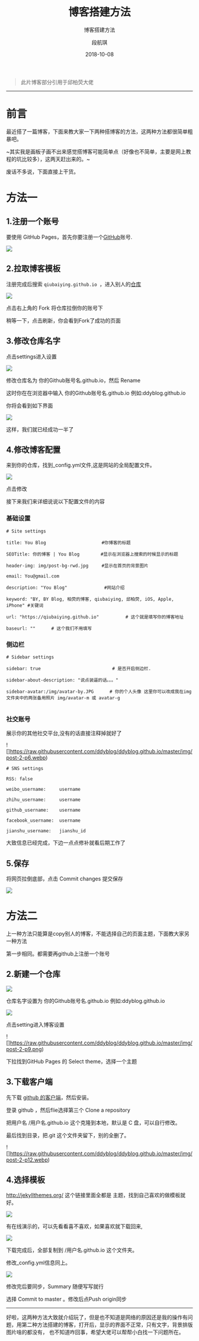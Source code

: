 ﻿---
layout:     post
title:      博客搭建方法
subtitle:   博客搭建方法
date:       2018-10-08
author:     段航琪
header-img: img/home-bg-o.jpg
catalog: true
tags:
    - blog
---
>此片博客部分引用于邱柏荧大佬

---


# 前言
最近搭了一篇博客，下面来教大家一下两种搭博客的方法，这两种方法都很简单粗暴吧。

~其实我是画板子画不出来感觉搭博客可能简单点（好像也不简单，主要是网上教程的坑比较多），这两天赶出来的。~

废话不多说，下面直接上干货。

# 方法一

## 1.注册一个账号

要使用 GitHub Pages，首先你要注册一个[GitHub](https://github.com/)账号.

![](https://raw.githubusercontent.com/ddyblog/ddyblog.github.io/master/img/post-2-p1.png)
## 2.拉取博客模板

注册完成后搜索  `qiubaiying.github.io `，进入别人的[仓库](https://github.com/qiubaiying/qiubaiying.github.io)

![](https://github.com/ddyblog/ddyblog.github.io/blob/master/img/post-2-p2.png)

点击右上角的 Fork 将仓库拉倒你的账号下

稍等一下，点击刷新，你会看到Fork了成功的页面

## 3.修改仓库名字

点击settings进入设置

![](https://raw.githubusercontent.com/ddyblog/ddyblog.github.io/master/img/post-2-p3.png)

修改仓库名为 你的Github账号名.github.io，然后 Rename

这时你在在浏览器中输入 你的Github账号名.github.io 例如:ddyblog.github.io

你将会看到如下界面

![](https://raw.githubusercontent.com/ddyblog/ddyblog.github.io/master/img/post-2-p4.png)

这样，我们就已经成功一半了

## 4.修改博客配置

来到你的仓库，找到_config.yml文件,这是网站的全局配置文件。

![](https://raw.githubusercontent.com/ddyblog/ddyblog.github.io/master/img/post-2-p5.webp)

点击修改

接下来我们来详细说说以下配置文件的内容

### 基础设置
```
# Site settings

title: You Blog                     #你博客的标题

SEOTitle: 你的博客 | You Blog        #显示在浏览器上搜索的时候显示的标题

header-img: img/post-bg-rwd.jpg     #显示在首页的背景图片

email: You@gmail.com    

description: "You Blog"              #网站介绍

keyword: "BY, BY Blog, 柏荧的博客, qiubaiying, 邱柏荧, iOS, Apple, iPhone" #关键词

url: "https://qiubaiying.github.io"          # 这个就是填写你的博客地址

baseurl: ""      # 这个我们不用填写
```

### 侧边栏

```
# Sidebar settings

sidebar: true                           # 是否开启侧边栏.

sidebar-about-description: "说点装逼的话。。。"

sidebar-avatar:/img/avatar-by.JPG      # 你的个人头像 这里你可以改成我在img文件夹中的两张备用照片 img/avatar-m 或 avatar-g


```

### 社交账号

展示你的其他社交平台,没有的话直接注释掉就好了

![]https://raw.githubusercontent.com/ddyblog/ddyblog.github.io/master/img/post-2-p6.webp)

```
# SNS settings

RSS: false

weibo_username:     username

zhihu_username:     username

github_username:    username

facebook_username:  username

jianshu_username:   jianshu_id

```


大致信息已经完成，下边一点点修补就看后期工作了

## 5.保存

将网页拉倒底部，点击 Commit changes 提交保存

![](https://raw.githubusercontent.com/ddyblog/ddyblog.github.io/master/img/post-2-p7.webp)

# 方法二

上一种方法只能算是copy别人的博客，不能选择自己的页面主题，下面教大家另一种方法

第一步相同。都需要再github上注册一个账号

## 2.新建一个仓库

![](https://raw.githubusercontent.com/ddyblog/ddyblog.github.io/master/img/post-2-p8.png)

仓库名字设置为 你的Github账号名.github.io 例如:ddyblog.github.io

![](https://raw.githubusercontent.com/ddyblog/ddyblog.github.io/master/img/post-2-p10.png)

点击setting进入博客设置

![]https://raw.githubusercontent.com/ddyblog/ddyblog.github.io/master/img/post-2-p9.png)

下拉找到GitHub Pages 的 Select theme，选择一个主题

## 3.下载客户端

先下载 [ github 的客户端]( https://desktop.github.com/)，然后安装。 

登录 github ，然后flie选择第三个 Clone a repository

把用户名 /用户名.github.io 这个克隆到本地，默认是 C 盘，可以自行修改。

最后找到目录，把.git 这个文件夹留下，别的全删了。

![]https://raw.githubusercontent.com/ddyblog/ddyblog.github.io/master/img/post-2-p12.webp)

## 4.选择模板

http://jekyllthemes.org/ 这个链接里面全都是 主题，找到自己喜欢的做模板就好。

![](https://raw.githubusercontent.com/ddyblog/ddyblog.github.io/master/img/post-2-p13.webp)

有在线演示的，可以先看看喜不喜欢，如果喜欢就下载回来,

![](https://raw.githubusercontent.com/ddyblog/ddyblog.github.io/master/img/post-2-p14.webp)

下载完成后，全部复制到 /用户名.github.io 这个文件夹。

修改_config.yml信息同上。

![](https://raw.githubusercontent.com/ddyblog/ddyblog.github.io/master/img/post-2-p15.png)

修改完后要同步，Summary 随便写写就行

选择 Commit to master 。修改后点Push origin同步


*****
好啦，这两种方法大致就介绍玩了，但是也不知道是网络的原因还是我的操作有问题，用第二种方法搭建的博客，打开后，显示的界面不正常，只有文字，背景排版图片啥的都没有，
也不知道咋回事，希望大佬可以帮帮小白找一下问题所在。



	










